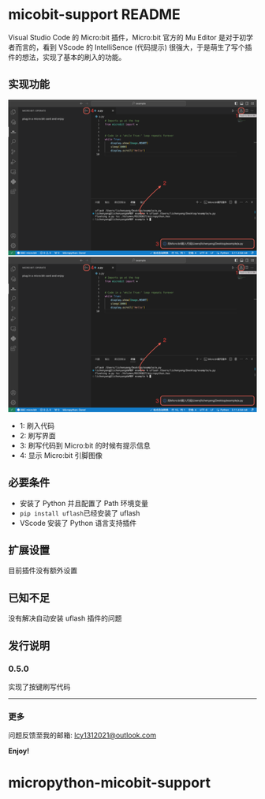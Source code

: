 # micobit-support README
Visual Studio Code 的 Micro:bit 插件，Micro:bit 官方的 Mu Editor 是对于初学者而言的，看到 VScode 的 IntelliSence (代码提示) 很强大，于是萌生了写个插件的想法，实现了基本的刷入的功能。
## 实现功能
![Control on Micro:bit!](https://github.com/Lcy-131/micropython-micobit-support/blob/main/images/firstView.png?raw=true "Do anything on Micro:bit")
![Info on flash](https://github.com/Lcy-131/micropython-micobit-support/blob/main/images/firstView.png?raw=true "Show Info")
* 1: 刷入代码
* 2: 刷写界面
* 3: 刷写代码到 Micro:bit 的时候有提示信息
* 4: 显示 Micro:bit 引脚图像
## 必要条件
* 安装了 Python 并且配置了 Path 环境变量
* `pip install uflash`已经安装了 uflash
* VScode 安装了 Python 语言支持插件
## 扩展设置
目前插件没有额外设置
## 已知不足
没有解决自动安装 uflash 插件的问题
## 发行说明
### 0.5.0
实现了按键刷写代码

-----------------------------------------------------------------------------------------------------------
### 更多
问题反馈至我的邮箱: lcy1312021@outlook.com

**Enjoy!**
# micropython-micobit-support